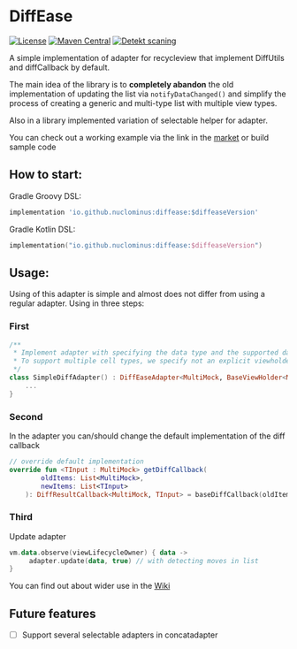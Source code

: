 # DiffEase

[![License](https://img.shields.io/badge/License-Apache%202.0-blue.svg)](https://github.com/Nuclominus/DiffEase?tab=Apache-2.0-1-ov-file)
[![Maven Central](https://img.shields.io/maven-central/v/io.github.nuclominus/diffease.svg?label=Maven%20Central)](https://central.sonatype.com/artifact/io.github.nuclominus/diffease)
[![Detekt scaning](https://github.com/Nuclominus/DiffEase/actions/workflows/pr_code_analyzing.yml/badge.svg)](https://github.com/Nuclominus/DiffEase/actions/workflows/pr_code_analyzing.yml)

A simple implementation of adapter for recycleview that implement DiffUtils and diffCallback by default.

The main idea of the library is to **completely abandon** the old implementation of updating the list via `notifyDataChanged()` and simplify the process of creating a generic and multi-type list with multiple view types.

Also in a library implemented variation of selectable helper for adapter.

You can check out a working example via the link in the [market](https://play.google.com/store/apps/details?id=com.nuclominus.diffease.sample) or build sample code

## How to start:

Gradle Groovy DSL:
```groovy
implementation 'io.github.nuclominus:diffease:$diffeaseVersion'
```

Gradle Kotlin DSL:
```kotlin
implementation("io.github.nuclominus:diffease:$diffeaseVersion")
```

## Usage:

Using of this adapter is simple and almost does not differ from using a regular adapter. 
Using in three steps:

### First
```kotlin
/**
 * Implement adapter with specifying the data type and the supported data type. 
 * To support multiple cell types, we specify not an explicit viewholder type, but a generic one. 
 */
class SimpleDiffAdapter() : DiffEaseAdapter<MultiMock, BaseViewHolder<MultiMock>>() {
    ...
}
```

### Second
In the adapter you can/should change the default implementation of the diff callback

```kotlin
// override default implementation
override fun <TInput : MultiMock> getDiffCallback(
        oldItems: List<MultiMock>,
        newItems: List<TInput>
    ): DiffResultCallback<MultiMock, TInput> = baseDiffCallback(oldItems, newItems)
```

### Third
Update adapter

```kotlin
vm.data.observe(viewLifecycleOwner) { data ->
     adapter.update(data, true) // with detecting moves in list
}
```

You can find out about wider use in the [Wiki](https://github.com/Nuclominus/DiffEase/wiki)

## Future features
- [ ] Support several selectable adapters in concatadapter
